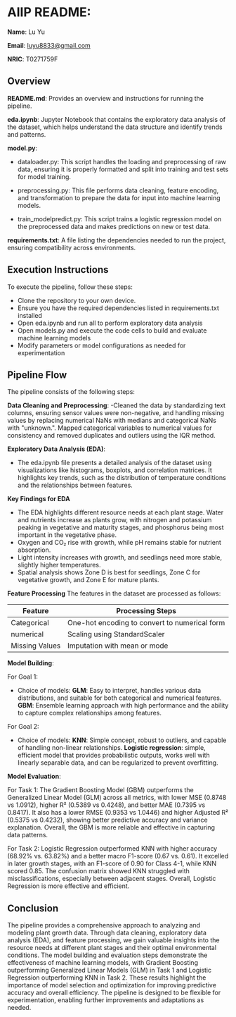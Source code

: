 # AIIP README:

**Name**: Lu Yu

**Email**: luyu8833@gmail.com

**NRIC**: T0271759F

## Overview

**README.md**: Provides an overview and instructions for running the pipeline.

**eda.ipynb**: Jupyter Notebook that contains the exploratory data analysis of the dataset, which helps understand the data structure and identify trends and patterns.

**model.py**: 

- dataloader.py: This script handles the loading and preprocessing of raw data, ensuring it is properly formatted and split into training and test sets for model training.

- preprocessing.py: This file performs data cleaning, feature encoding, and transformation to prepare the data for input into machine learning models.

- train_modelpredict.py: This script trains a logistic regression model on the preprocessed data and makes predictions on new or test data.

**requirements.txt**: A file listing the dependencies needed to run the project, ensuring compatibility across environments.

## Execution Instructions

To execute the pipeline, follow these steps:

- Clone the repository to your own device.
- Ensure you have the required dependencies listed in requirements.txt installed
- Open eda.ipynb and run all to perform exploratory data analysis
- Open models.py and execute the code cells to build and evaluate machine learning models
- Modify parameters or model configurations as needed for experimentation

## Pipeline Flow

The pipeline consists of the following steps:

**Data Cleaning and Preprocessing**: 
-Cleaned the data by standardizing text columns, ensuring sensor values were non-negative, and handling missing values by replacing numerical NaNs with medians and categorical NaNs with "unknown.". Mapped categorical variables to numerical values for consistency and removed duplicates and outliers using the IQR method. 

**Exploratory Data Analysis (EDA)**: 
- The eda.ipynb file presents a detailed analysis of the dataset using visualizations like histograms, boxplots, and correlation matrices. It highlights key trends, such as the distribution of temperature conditions and the relationships between features.

**Key Findings for EDA**
- The EDA highlights different resource needs at each plant stage. Water and nutrients increase as plants grow, with nitrogen and potassium peaking in vegetative and maturity stages, and phosphorus being most important in the vegetative phase.
- Oxygen and CO₂ rise with growth, while pH remains stable for nutrient absorption.
- Light intensity increases with growth, and seedlings need more stable, slightly higher temperatures.
- Spatial analysis shows Zone D is best for seedlings, Zone C for vegetative growth, and Zone E for mature plants.

**Feature Processing**
The features in the dataset are processed as follows:

| Feature | Processing Steps |
| ----------- | ----------- |
| Categorical | One-hot encoding to convert to numerical form |
| numerical | Scaling using StandardScaler |
| Missing Values | Imputation with mean or mode |

**Model Building**:

For Goal 1:
- Choice of models:
**GLM**: Easy to interpret, handles various data distributions, and suitable for both categorical and numerical features.
**GBM**: Ensemble learning approach with high performance and the ability to capture complex relationships among features.

For Goal 2:
- Choice of models:
**KNN**: Simple concept, robust to outliers, and capable of handling non-linear relationships.
**Logistic regression**: simple, efficient model that provides probabilistic outputs, works well with linearly separable data, and can be regularized to prevent overfitting.


**Model Evaluation**: 

For Task 1:
The Gradient Boosting Model (GBM) outperforms the Generalized Linear Model (GLM) across all metrics, with lower MSE (0.8748 vs 1.0912), higher R² (0.5389 vs 0.4248), and better MAE (0.7395 vs 0.8417). It also has a lower RMSE (0.9353 vs 1.0446) and higher Adjusted R² (0.5375 vs 0.4232), showing better predictive accuracy and variance explanation. Overall, the GBM is more reliable and effective in capturing data patterns.

For Task 2:
Logistic Regression outperformed KNN with higher accuracy (68.92% vs. 63.82%) and a better macro F1-score (0.67 vs. 0.61). It excelled in later growth stages, with an F1-score of 0.90 for Class 4-1, while KNN scored 0.85. The confusion matrix showed KNN struggled with misclassifications, especially between adjacent stages. Overall, Logistic Regression is more effective and efficient.

## Conclusion
The pipeline provides a comprehensive approach to analyzing and modeling plant growth data. Through data cleaning, exploratory data analysis (EDA), and feature processing, we gain valuable insights into the resource needs at different plant stages and their optimal environmental conditions. The model building and evaluation steps demonstrate the effectiveness of machine learning models, with Gradient Boosting outperforming Generalized Linear Models (GLM) in Task 1 and Logistic Regression outperforming KNN in Task 2. These results highlight the importance of model selection and optimization for improving predictive accuracy and overall efficiency. The pipeline is designed to be flexible for experimentation, enabling further improvements and adaptations as needed.
